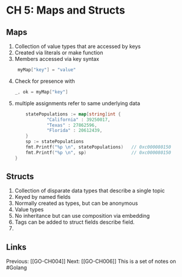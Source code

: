# CH 5: Maps and Structs

## Maps
1. Collection of value types that are accessed by keys
2. Created via literals or make function
3. Members accessed via key syntax
	```go
	 myMap["key"] = "value"
	```
4. Check for presence with 
	```go
	_, ok = myMap["key"]
	```
5. multiple assignments refer to same underlying data
	```go
        statePopulations := map[string]int {
				"California" : 39250017,
                "Texas" : 27862596,
                "Florida" : 20612439,
        }
        sp := statePopulations
        fmt.Printf("%p \n", statePopulations) 	// 0xc000080150
        fmt.Printf("%p \n", sp) 				// 0xc000080150
	}
	```
	
## Structs
1. Collection of disparate data types that describe a single topic
2. Keyed by named fields
3. Normally created as types, but can be anonymous
4. Value types
5. No inheritance but can use composition via embedding
6. Tags can be added to struct fields describe field.
7. 

## Links
Previous: [[GO-CH004]]
Next: [[GO-CH006]]
This is a set of notes on #Golang